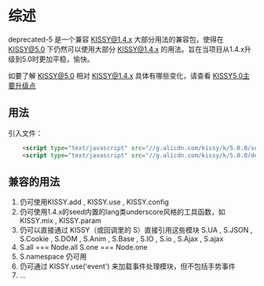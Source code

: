 # 综述

deprecated-5 是一个兼容 KISSY@1.4.x 大部分用法的兼容包，使得在 KISSY@5.0 下仍然可以使用大部分 KISSY@1.4.x 的用法。旨在当项目从1.4.x升级到5.0时更加平稳，愉快。

如要了解 KISSY@5.0 相对 KISSY@1.4.x 具体有哪些变化，请查看 [KISSY5.0主要升级点](http://gitlab.alibaba-inc.com/wongguang.wg/kissy-up/tree/master/document/1.4-to-1.5)

## 用法

引入文件：

```html
	<script type="text/javascript" src="//g.alicdn.com/kissy/k/5.0.0/seed.js,util.js,querystring.js" data-config='{combine:true}'></script>
	<script type="text/javascript" src="//g.alicdn.com/kissy/k/5.0.0/deprecated-5/deprecated.js"></script>
```

## 兼容的用法

1. 仍可使用KISSY.add , KISSY.use , KISSY.config 
2. 仍可使用1.4.x的seed内置的lang类underscore风格的工具函数，如 KISSY.mix , KISSY.param
3. 仍可以直接通过 KISSY（或回调里的 S）直接引用这些模块 S.UA , S.JSON , S.Cookie , S.DOM , S.Anim , S.Base , S.IO , S.io , S.Ajax , S.ajax
4. S.all === Node.all  S.one === Node.one
5. S.namespace 仍可用
6. 仍可通过 KISSY.use('event') 来加载事件处理模块，但不包括手势事件
7. ...